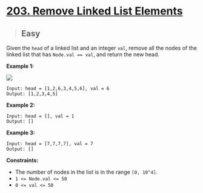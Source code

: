 # [203. Remove Linked List Elements](https://leetcode.com/problems/remove-linked-list-elements/)

> ## Easy

Given the `head` of a linked list and an integer `val`, remove all the nodes of the linked list that has `Node.val == val`, and return the new head.

**Example 1:**

![](https://assets.leetcode.com/uploads/2021/03/06/removelinked-list.jpg)

```
Input: head = [1,2,6,3,4,5,6], val = 6
Output: [1,2,3,4,5]
```

**Example 2:**

```
Input: head = [], val = 1
Output: []
```

**Example 3:**

```
Input: head = [7,7,7,7], val = 7
Output: []
```

**Constraints:**

- The number of nodes in the list is in the range `[0, 10^4]`.
- `1 <= Node.val <= 50`
- `0 <= val <= 50`
